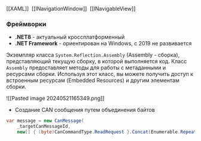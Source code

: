 [[XAML]]
 [[INavigationWindow]]
 [[INavigableView]]
### Фреймворки

- **.NET8** - актуальный кроссплатформенный
-  **.NET Framework** - ориентирован на Windows, с 2019 не развивается



Экземпляр класса `System.Reflection.Assembly` (Assembly - сборка), представляющий текущую сборку, в которой выполняется код. Класс `Assembly` предоставляет методы для работы с метаданными и ресурсами сборки. Используя этот класс, вы можете получить доступ к встроенным ресурсам (Embedded Resources) и другим элементам сборки.

![[Pasted image 20240521165349.png]]

- Создание CAN сообщения путем объединения байтов
```csharp
var message = new CanMessage(
    _targetCanMessageId, 
    new[] { (byte)CanCommandType.ReadRequest }.Concat(Enumerable.Repeat((byte)0, 7)).ToArray());
```

```csharp

```

```csharp

```

```csharp

```

```csharp

```